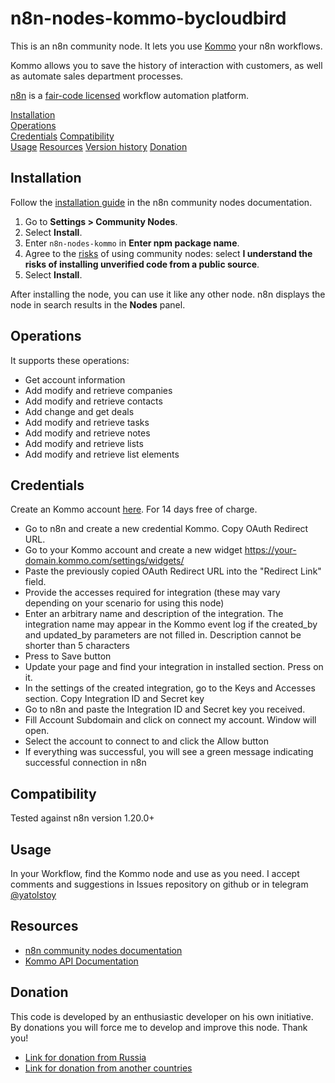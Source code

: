 # n8n-nodes-kommo-bycloudbird

This is an n8n community node. It lets you use [Kommo](https://www.kommo.com/) your n8n workflows.

Kommo allows you to save the history of interaction with customers, as well as automate sales department processes.

[n8n](https://n8n.io/) is a [fair-code licensed](https://docs.n8n.io/reference/license/) workflow automation platform.

[Installation](#installation)  
[Operations](#operations)  
[Credentials](#credentials)
[Compatibility](#compatibility)  
[Usage](#usage)
[Resources](#resources)
[Version history](#version-history)
[Donation](#donation)

## Installation

Follow the [installation guide](https://docs.n8n.io/integrations/community-nodes/installation/) in the n8n community nodes documentation.

1. Go to **Settings > Community Nodes**.
2. Select **Install**.
3. Enter `n8n-nodes-kommo` in **Enter npm package name**.
4. Agree to the [risks](https://docs.n8n.io/integrations/community-nodes/risks/) of using community nodes: select **I understand the risks of installing unverified code from a public source**.
5. Select **Install**.

After installing the node, you can use it like any other node. n8n displays the node in search results in the **Nodes** panel.

## Operations

It supports these operations:

- Get account information
- Add modify and retrieve companies
- Add modify and retrieve contacts
- Add change and get deals
- Add modify and retrieve tasks
- Add modify and retrieve notes
- Add modify and retrieve lists
- Add modify and retrieve list elements

## Credentials

Create an Kommo account [here](https://www.kommo.com/). For 14 days free of charge.

- Go to n8n and create a new credential Kommo. Copy OAuth Redirect URL.
- Go to your Kommo account and create a new widget https://your-domain.kommo.com/settings/widgets/
- Paste the previously copied OAuth Redirect URL into the "Redirect Link" field.
- Provide the accesses required for integration (these may vary depending on your scenario for using this node)
- Enter an arbitrary name and description of the integration. The integration name may appear in the Kommo event log if the created_by and updated_by parameters are not filled in. Description cannot be shorter than 5 characters
- Press to Save button
- Update your page and find your integration in installed section. Press on it.
- In the settings of the created integration, go to the Keys and Accesses section. Copy Integration ID and Secret key
- Go to n8n and paste the Integration ID and Secret key you received.
- Fill Account Subdomain and click on connect my account. Window will open.
- Select the account to connect to and click the Allow button
- If everything was successful, you will see a green message indicating successful connection in n8n

## Compatibility

Tested against n8n version 1.20.0+

## Usage

In your Workflow, find the Kommo node and use as you need.
I accept comments and suggestions in Issues repository on github or in telegram [@yatolstoy](https://t.me/yatolstoy)

## Resources

- [n8n community nodes documentation](https://docs.n8n.io/integrations/community-nodes/)
- [Kommo API Documentation](https://www.kommo.com/developers)

## Donation

This code is developed by an enthusiastic developer on his own initiative. By donations you will force me to develop and improve this node. Thank you!

- [Link for donation from Russia](https://yoomoney.ru/to/410012112222938)
- [Link for donation from another countries](https://appstart.easystaff.io/easylancer/yatolstoy)
